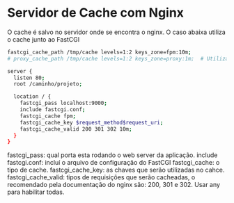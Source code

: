 # Servidor de Cache com Nginx

O cache é salvo no servidor onde se encontra o nginx.
O caso abaixa utiliza o cache junto ao FastCGI

```bash
fastcgi_cache_path /tmp/cache levels=1:2 keys_zone=fpm:10m;
# proxy_cache_path /tmp/cache levels=1:2 keys_zone=proxy:1m;  # Utilizado para guardar o cache para proxy_pass

server {
  listen 80;
  root /caminho/projeto;

  location / {
    fastcgi_pass localhost:9000;
    include fastcgi.conf;
    fastcgi_cache fpm;
    fastcgi_cache_key $request_method$request_uri;
    fastcgi_cache_valid 200 301 302 10m;
  }
}
```
fastcgi_pass: qual porta esta rodando o web server da aplicação.
include fastcgi.conf: incluí o arquivo de configuração do FastCGI
fastcgi_cache: o tipo de cache.
fastcgi_cache_key: as chaves que serão utilizadas no cahce.
fastcgi_cache_valid: tipos de requisições que serão cacheadas, o recomendado pela documentação do nginx são: 200, 301 e 302. Usar any para habilitar todas.
